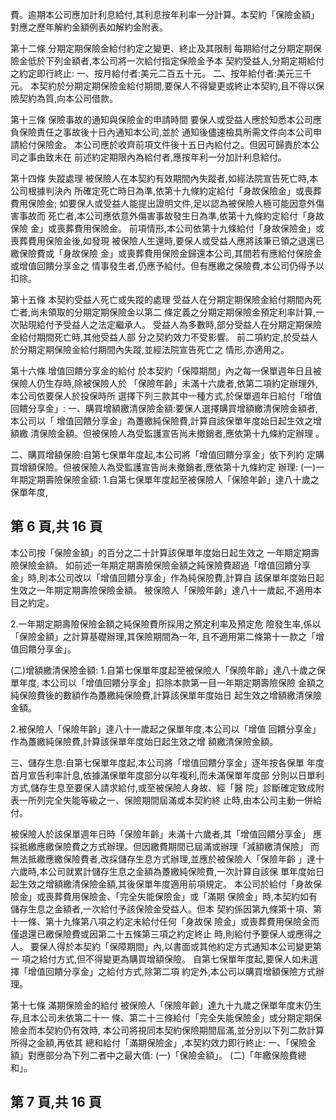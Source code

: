 費。逾期本公司應加計利息給付,其利息按年利率一分計算。本契約「保險金額」 對應之歷年解約金額例表如解約金附表。 

第十二條 分期定期保險金給付約定之變更、終止及其限制 每期給付之分期定期保險金低於下列金額者,本公司將一次給付指定保險金予本 契約受益人,分期定期給付之約定即行終止: 一、按月給付者:美元二百五十元。 二、按年給付者:美元三千元。 本契約於分期定期保險金給付期間,要保人不得變更或終止本契約,且不得以保 險契約為質,向本公司借款。 

第十三條 保險事故的通知與保險金的申請時間 要保人或受益人應於知悉本公司應負保險責任之事故後十日內通知本公司,並於 通知後儘速檢具所需文件向本公司申請給付保險金。 本公司應於收齊前項文件後十五日內給付之。但因可歸責於本公司之事由致未在 前述約定期限內為給付者,應按年利一分加計利息給付。 

第十四條 失蹤處理 被保險人在本契約有效期間內失蹤者,如經法院宣告死亡時,本公司根據判決內 所確定死亡時日為準,依第十九條約定給付「身故保險金」或喪葬費用保險金; 如要保人或受益人能提出證明文件,足以認為被保險人極可能因意外傷害事故而 死亡者,本公司應依意外傷害事故發生日為準,依第十九條約定給付「身故保險 金」或喪葬費用保險金。 前項情形,本公司依第十九條給付「身故保險金」或喪葬費用保險金後,如發現 被保險人生還時,要保人或受益人應將該筆已領之退還已繳保險費或「身故保險 金」或喪葬費用保險金歸還本公司,其間若有應給付保險金或增值回饋分享金之 情事發生者,仍應予給付。但有應繳之保險費,本公司仍得予以扣除。 

第十五條 本契約受益人死亡或失蹤的處理 受益人在分期定期保險金給付期間內死亡者,尚未領取的分期定期保險金以第二 條定義之分期定期保險金預定利率計算,一次貼現給付予受益人之法定繼承人。 受益人為多數時,部分受益人在分期定期保險金給付期間死亡時,其他受益人部 分之契約效力不受影響。 前二項約定,於受益人於分期定期保險金給付期間內失蹤,並經法院宣告死亡之 情形,亦適用之。 

第十六條 增值回饋分享金的給付 於本契約「保障期間」內之每一保單週年日且被保險人仍生存時,除被保險人於 「保險年齡」未滿十六歲者,依第二項約定辦理外,本公司依要保人於投保時所 選擇下列三款其中一種方式,於保單週年日給付「增值回饋分享金」: 一、購買增額繳清保險金額:要保人選擇購買增額繳清保險金額者,本公司以「
增值回饋分享金」為躉繳純保險費,計算自該保單年度始日起生效之增額繳 清保險金額。但被保險人為受監護宣告尚未撤銷者,應依第十九條約定辦理 。 

二、購買增額保險:自第七保單年度起,本公司將「增值回饋分享金」依下列約 定購買增額保險。但被保險人為受監護宣告尚未撤銷者,應依第十九條約定 辦理: 
(一)一年期定期壽險保險金額: 
1.自第七保單年度起至被保險人「保險年齡」達八十歲之保單年度,

## 第 6 頁,共 16 頁

本公司按「保險金額」的百分之二十計算該保單年度始日起生效之 一年期定期壽險保險金額。 如前述一年期定期壽險保險金額之純保險費超過「增值回饋分享 金」時,則本公司改以「增值回饋分享金」作為純保險費,計算自 該保單年度始日起生效之一年期定期壽險保險金額。 被保險人「保險年齡」達八十一歲起,不適用本目之約定。 

2.一年期定期壽險保險金額之純保險費所採用之預定利率及預定危 險發生率,係以「保險金額」之計算基礎辦理,其保險期間為一年, 且不適用第二條第十一款之「增值回饋分享金」。 

(二)增額繳清保險金額: 
1.自第七保單年度起至被保險人「保險年齡」達八十歲之保單年度, 本公司以「增值回饋分享金」扣除本款第一目一年期定期壽險保險 金額之純保險費後的數額作為躉繳純保險費,計算該保單年度始日 起生效之增額繳清保險金額。 

2.被保險人「保險年齡」達八十一歲起之保單年度,本公司以「增值 回饋分享金」作為躉繳純保險費,計算該保單年度始日起生效之增 額繳清保險金額。 

三、儲存生息:自第七保單年度起,本公司將「增值回饋分享金」逐年按各保單 年度首月宣告利率計息,依據滿保單年度部分以年複利,而未滿保單年度部 分則以日單利方式,儲存生息至要保人請求給付,或至被保險人身故、經「醫 院」診斷確定致成附表一所列完全失能等級之一、保險期間屆滿或本契約終 止時,由本公司主動一併給付。 

被保險人於該保單週年日時「保險年齡」未滿十六歲者,其「增值回饋分享金」 應採抵繳應繳保險費之方式辦理。但因繳費期間已屆滿或辦理「減額繳清保險」 而無法抵繳應繳保險費者,改採儲存生息方式辦理,並應於被保險人「保險年齡 」達十六歲時,本公司就累計儲存生息之金額為躉繳純保險費,一次計算自該保 單年度始日起生效之增額繳清保險金額,其後保單年度適用前項規定。 本公司於給付「身故保險金」或喪葬費用保險金、「完全失能保險金」或「滿期 保險金」時,本契約如有儲存生息之金額者,一次給付予該保險金受益人。但本 契約係因第九條第十項、第十一條、第十九條第八項之約定未給付任何「身故保 險金」或喪葬費用保險金而僅退還已繳保險費或因第二十五條第三項之約定終止 時,則給付予要保人或應得之人。 要保人得於本契約「保障期間」內,以書面或其他約定方式通知本公司變更第一 項之給付方式,但不得變更為購買增額保險。 自第七保單年度起,要保人如未選擇「增值回饋分享金」之給付方式,除第二項 約定外,本公司以購買增額保險方式辦理。 

第十七條 滿期保險金的給付 被保險人「保險年齡」達九十九歲之保單年度末仍生存,且本公司未依第二十一 條、第二十三條給付「完全失能保險金」或分期定期保險金而本契約仍有效時, 本公司將視同本契約保險期間屆滿,並分別以下列二款計算所得之金額,再依其 總和給付「滿期保險金」,本契約效力即行終止: 一、「保險金額」對應部分為下列二者中之最大值: 
(一)「保險金額」。 (二)「年繳保險費總和」。 

## 第 7 頁,共 16 頁
